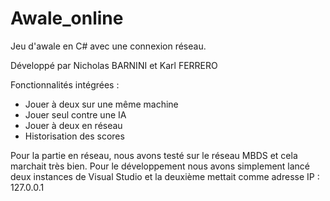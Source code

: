 # Awale_online
Jeu d'awale en C# avec une connexion réseau.

Développé par Nicholas BARNINI et Karl FERRERO

Fonctionnalités intégrées : 
- Jouer à deux sur une même machine
- Jouer seul contre une IA
- Jouer à deux en réseau 
- Historisation des scores

Pour la partie en réseau, nous avons testé sur le réseau MBDS et cela marchait très bien. Pour le développement nous avons simplement lancé deux instances de Visual Studio et la deuxième mettait comme adresse IP : 127.0.0.1
